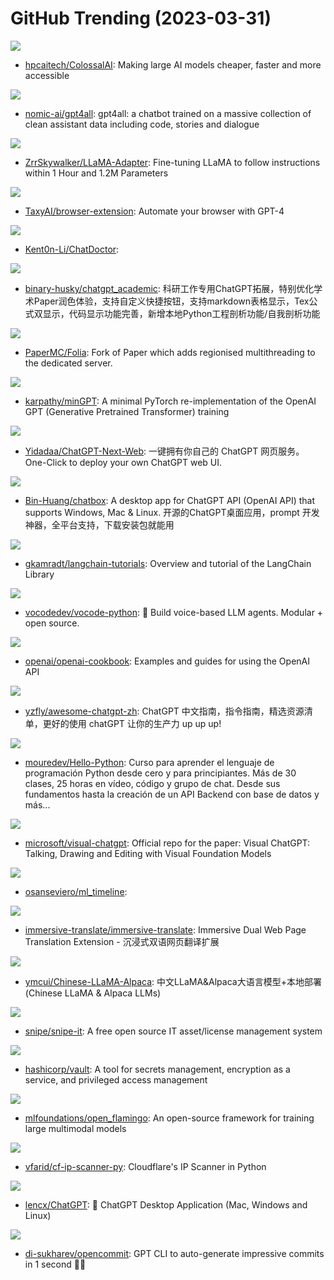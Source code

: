 # GitHub Trending (2023-03-31)

![](https://img.shields.io/badge/Python-New%202-green?style=flat-square&logo=appveyor)
- [hpcaitech/ColossalAI](https://github.com/hpcaitech/ColossalAI): Making large AI models cheaper, faster and more accessible

![](https://img.shields.io/badge/Python-New%204-green?style=flat-square&logo=appveyor)
- [nomic-ai/gpt4all](https://github.com/nomic-ai/gpt4all): gpt4all: a chatbot trained on a massive collection of clean assistant data including code, stories and dialogue

![](https://img.shields.io/badge/Python-New%20411-green?style=flat-square&logo=appveyor)
- [ZrrSkywalker/LLaMA-Adapter](https://github.com/ZrrSkywalker/LLaMA-Adapter): Fine-tuning LLaMA to follow instructions within 1 Hour and 1.2M Parameters

![](https://img.shields.io/badge/TypeScript-New%20849-green?style=flat-square&logo=appveyor)
- [TaxyAI/browser-extension](https://github.com/TaxyAI/browser-extension): Automate your browser with GPT-4

![](https://img.shields.io/badge/Python-New%20535-green?style=flat-square&logo=appveyor)
- [Kent0n-Li/ChatDoctor](https://github.com/Kent0n-Li/ChatDoctor): 

![](https://img.shields.io/badge/Python-New%204-green?style=flat-square&logo=appveyor)
- [binary-husky/chatgpt_academic](https://github.com/binary-husky/chatgpt_academic): 科研工作专用ChatGPT拓展，特别优化学术Paper润色体验，支持自定义快捷按钮，支持markdown表格显示，Tex公式双显示，代码显示功能完善，新增本地Python工程剖析功能/自我剖析功能

![](https://img.shields.io/badge/Kotlin-New%20248-green?style=flat-square&logo=appveyor)
- [PaperMC/Folia](https://github.com/PaperMC/Folia): Fork of Paper which adds regionised multithreading to the dedicated server.

![](https://img.shields.io/badge/Python-New%2057-green?style=flat-square&logo=appveyor)
- [karpathy/minGPT](https://github.com/karpathy/minGPT): A minimal PyTorch re-implementation of the OpenAI GPT (Generative Pretrained Transformer) training

![](https://img.shields.io/badge/TypeScript-New%201-green?style=flat-square&logo=appveyor)
- [Yidadaa/ChatGPT-Next-Web](https://github.com/Yidadaa/ChatGPT-Next-Web): 一键拥有你自己的 ChatGPT 网页服务。 One-Click to deploy your own ChatGPT web UI.

![](https://img.shields.io/badge/TypeScript-New%20746-green?style=flat-square&logo=appveyor)
- [Bin-Huang/chatbox](https://github.com/Bin-Huang/chatbox): A desktop app for ChatGPT API (OpenAI API) that supports Windows, Mac & Linux. 开源的ChatGPT桌面应用，prompt 开发神器，全平台支持，下载安装包就能用

![](https://img.shields.io/badge/Jupyter%20Notebook-New%2041-green?style=flat-square&logo=appveyor)
- [gkamradt/langchain-tutorials](https://github.com/gkamradt/langchain-tutorials): Overview and tutorial of the LangChain Library

![](https://img.shields.io/badge/Python-New%20112-green?style=flat-square&logo=appveyor)
- [vocodedev/vocode-python](https://github.com/vocodedev/vocode-python): 🤖 Build voice-based LLM agents. Modular + open source.

![](https://img.shields.io/badge/Jupyter%20Notebook-New%20548-green?style=flat-square&logo=appveyor)
- [openai/openai-cookbook](https://github.com/openai/openai-cookbook): Examples and guides for using the OpenAI API

![](https://img.shields.io/badge/none-New%20407-green?style=flat-square&logo=appveyor)
- [yzfly/awesome-chatgpt-zh](https://github.com/yzfly/awesome-chatgpt-zh): ChatGPT 中文指南，指令指南，精选资源清单，更好的使用 chatGPT 让你的生产力 up up up!

![](https://img.shields.io/badge/Python-New%20207-green?style=flat-square&logo=appveyor)
- [mouredev/Hello-Python](https://github.com/mouredev/Hello-Python): Curso para aprender el lenguaje de programación Python desde cero y para principiantes. Más de 30 clases, 25 horas en vídeo, código y grupo de chat. Desde sus fundamentos hasta la creación de un API Backend con base de datos y más...

![](https://img.shields.io/badge/Python-New%20444-green?style=flat-square&logo=appveyor)
- [microsoft/visual-chatgpt](https://github.com/microsoft/visual-chatgpt): Official repo for the paper: Visual ChatGPT: Talking, Drawing and Editing with Visual Foundation Models

![](https://img.shields.io/badge/none-New%2039-green?style=flat-square&logo=appveyor)
- [osanseviero/ml_timeline](https://github.com/osanseviero/ml_timeline): 

![](https://img.shields.io/badge/TypeScript-New%2091-green?style=flat-square&logo=appveyor)
- [immersive-translate/immersive-translate](https://github.com/immersive-translate/immersive-translate): Immersive Dual Web Page Translation Extension - 沉浸式双语网页翻译扩展

![](https://img.shields.io/badge/Python-New%20277-green?style=flat-square&logo=appveyor)
- [ymcui/Chinese-LLaMA-Alpaca](https://github.com/ymcui/Chinese-LLaMA-Alpaca): 中文LLaMA&Alpaca大语言模型+本地部署 (Chinese LLaMA & Alpaca LLMs)

![](https://img.shields.io/badge/PHP-New%208-green?style=flat-square&logo=appveyor)
- [snipe/snipe-it](https://github.com/snipe/snipe-it): A free open source IT asset/license management system

![](https://img.shields.io/badge/Go-New%2014-green?style=flat-square&logo=appveyor)
- [hashicorp/vault](https://github.com/hashicorp/vault): A tool for secrets management, encryption as a service, and privileged access management

![](https://img.shields.io/badge/Python-New%20153-green?style=flat-square&logo=appveyor)
- [mlfoundations/open_flamingo](https://github.com/mlfoundations/open_flamingo): An open-source framework for training large multimodal models

![](https://img.shields.io/badge/Python-New%2012-green?style=flat-square&logo=appveyor)
- [vfarid/cf-ip-scanner-py](https://github.com/vfarid/cf-ip-scanner-py): Cloudflare's IP Scanner in Python

![](https://img.shields.io/badge/Rust-New%20514-green?style=flat-square&logo=appveyor)
- [lencx/ChatGPT](https://github.com/lencx/ChatGPT): 🔮 ChatGPT Desktop Application (Mac, Windows and Linux)

![](https://img.shields.io/badge/TypeScript-New%20137-green?style=flat-square&logo=appveyor)
- [di-sukharev/opencommit](https://github.com/di-sukharev/opencommit): GPT CLI to auto-generate impressive commits in 1 second 🤯🔫

